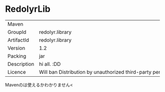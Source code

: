 RedolyrLib
==========

<table id="maven_table">
<tr>
<td nowrap>Maven</td>
</tr>
<tr>
<td nowrap>GroupId</td>
<td nowrap>redolyr.library</td>
</tr>
<tr>
<td nowrap>ArtifactId</td>
<td nowrap>redolyr.library</td>
</tr>
<tr>
<td nowrap>Version</td>
<td nowrap>1.2</td>
</tr>
<tr>
<td nowrap>Packing</td>
<td nowrap>jar</td>
</tr>
<tr>
<td nowrap>Description</td>
<td nowrap>hi all. :DD</td>
</tr>
<tr>
<td nowrap>Licence</td>
<td nowrap>Will ban Distribution by unauthorized third-party perspective</td>
</tr>
</table>

Mavenのは使えるかわかりません<
